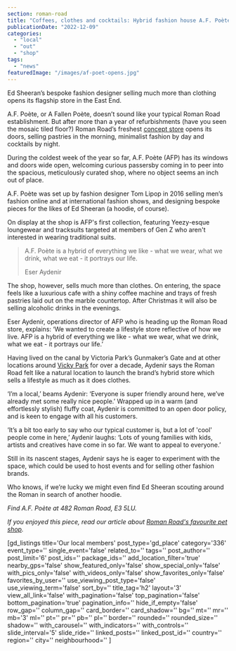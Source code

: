 ```yaml
---
section: roman-road
title: "Coffees, clothes and cocktails: Hybrid fashion house A.F. Poète opens on the Roman"
publicationDate: "2022-12-09"
categories: 
  - "local"
  - "out"
  - "shop"
tags: 
  - "news"
featuredImage: "/images/af-poet-opens.jpg"
---
```


Ed Sheeran’s bespoke fashion designer selling much more than clothing opens its flagship store in the East End.

A.F. Poète, or A Fallen Poète, doesn’t sound like your typical Roman Road establishment. But after more than a year of refurbishments (have you seen the mosaic tiled floor?) Roman Road’s freshest [concept store](https://romanroadlondon.com/concept-store-shops-you-didnt-know-you-needed/) opens its doors, selling pastries in the morning, minimalist fashion by day and cocktails by night. 

During the coldest week of the year so far, A.F. Poète (AFP) has its windows and doors wide open, welcoming curious passersby coming in to peer into the spacious, meticulously curated shop, where no object seems an inch out of place. 

A.F. Poète was set up by fashion designer Tom Lipop in 2016 selling men’s fashion online and at international fashion shows, and designing bespoke pieces for the likes of Ed Sheeran (a hoodie, of course).

On display at the shop is AFP's first collection, featuring Yeezy-esque loungewear and tracksuits targeted at members of Gen Z who aren't interested in wearing traditional suits.

> A.F. Poète is a hybrid of everything we like - what we wear, what we drink, what we eat - it portrays our life.
> 
> Eser Aydenir

The shop, however, sells much more than clothes. On entering, the space feels like a luxurious cafe with a shiny coffee machine and trays of fresh pastries laid out on the marble countertop. After Christmas it will also be selling alcoholic drinks in the evenings. 

Eser Aydenir, operations director of AFP who is heading up the Roman Road store, explains: ‘We wanted to create a lifestyle store reflective of how we live. AFP is a hybrid of everything we like - what we wear, what we drink, what we eat - it portrays our life.’ 

Having lived on the canal by Victoria Park’s Gunmaker’s Gate and at other locations around [Vicky Park](https://romanroadlondon.com/victoria-park-autumn-photoessay/) for over a decade, Aydenir says the Roman Road felt like a natural location to launch the brand’s hybrid store which sells a lifestyle as much as it does clothes. 

‘I’m a local,’ beams Aydenir: ‘Everyone is super friendly around here, we’ve already met some really nice people.’ Wrapped up in a warm (and effortlessly stylish) fluffy coat, Aydenir is committed to an open door policy, and is keen to engage with all his customers. 

‘It’s a bit too early to say who our typical customer is, but a lot of 'cool' people come in here,’ Aydenir laughs: ‘Lots of young families with kids, artists and creatives have come in so far. We want to appeal to everyone.’  

Still in its nascent stages, Aydenir says he is eager to experiment with the space, which could be used to host events and for selling other fashion brands. 

Who knows, if we’re lucky we might even find Ed Sheeran scouting around the Roman in search of another hoodie. 

_Find A.F. Poète_ _at 482 Roman Road, E3 5LU._

_If you enjoyed this piece, read our article about [Roman Road's favourite pet shop](https://romanroadlondon.com/dogbliss-dog-shop-opens/)._

\[gd\_listings title='Our local members' post\_type='gd\_place' category='336' event\_type='' single\_event='false' related\_to='' tags='' post\_author='' post\_limit='6' post\_ids='' package\_ids='' add\_location\_filter='true' nearby\_gps='false' show\_featured\_only='false' show\_special\_only='false' with\_pics\_only='false' with\_videos\_only='false' show\_favorites\_only='false' favorites\_by\_user='' use\_viewing\_post\_type='false' use\_viewing\_term='false' sort\_by='' title\_tag='h2' layout='3' view\_all\_link='false' with\_pagination='false' top\_pagination='false' bottom\_pagination='true' pagination\_info='' hide\_if\_empty='false' row\_gap='' column\_gap='' card\_border='' card\_shadow='' bg='' mt='' mr='' mb='3' ml='' pt='' pr='' pb='' pl='' border='' rounded='' rounded\_size='' shadow='' with\_carousel='' with\_indicators='' with\_controls='' slide\_interval='5' slide\_ride='' linked\_posts='' linked\_post\_id='' country='' region='' city='' neighbourhood='' \]
